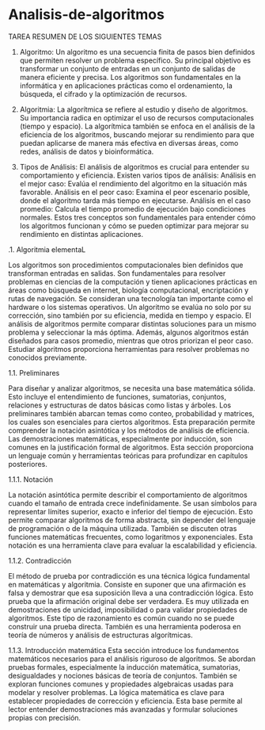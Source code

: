 # Analisis-de-algoritmos

TAREA 
RESUMEN DE LOS SIGUIENTES TEMAS 

1. Algoritmo:
Un algoritmo es una secuencia finita de pasos bien definidos que permiten resolver un problema específico. Su principal objetivo es transformar un conjunto de entradas en un conjunto de salidas de manera eficiente y precisa. Los algoritmos son fundamentales en la informática y en aplicaciones prácticas como el ordenamiento, la búsqueda, el cifrado y la optimización de recursos​.

2. Algoritmia:
La algorítmica se refiere al estudio y diseño de algoritmos. Su importancia radica en optimizar el uso de recursos computacionales (tiempo y espacio). La algorítmica también se enfoca en el análisis de la eficiencia de los algoritmos, buscando mejorar su rendimiento para que puedan aplicarse de manera más efectiva en diversas áreas, como redes, análisis de datos y bioinformática​.

3. Tipos de Análisis:
El análisis de algoritmos es crucial para entender su comportamiento y eficiencia. Existen varios tipos de análisis:
Análisis en el mejor caso: Evalúa el rendimiento del algoritmo en la situación más favorable.
Análisis en el peor caso: Examina el peor escenario posible, donde el algoritmo tarda más tiempo en ejecutarse.
Análisis en el caso promedio: Calcula el tiempo promedio de ejecución bajo condiciones normales​.
Estos tres conceptos son fundamentales para entender cómo los algoritmos funcionan y cómo se pueden optimizar para mejorar su rendimiento en distintas aplicaciones.


.1. Algoritmia elementaL

Los algoritmos son procedimientos computacionales bien definidos que transforman entradas en salidas. Son fundamentales para resolver problemas en ciencias de la computación y tienen aplicaciones prácticas en áreas como búsqueda en internet, biología computacional, encriptación y rutas de navegación. Se consideran una tecnología tan importante como el hardware o los sistemas operativos. Un algoritmo se evalúa no solo por su corrección, sino también por su eficiencia, medida en tiempo y espacio. El análisis de algoritmos permite comparar distintas soluciones para un mismo problema y seleccionar la más óptima. Además, algunos algoritmos están diseñados para casos promedio, mientras que otros priorizan el peor caso. Estudiar algoritmos proporciona herramientas para resolver problemas no conocidos previamente.

1.1. Preliminares

Para diseñar y analizar algoritmos, se necesita una base matemática sólida. Esto incluye el entendimiento de funciones, sumatorias, conjuntos, relaciones y estructuras de datos básicas como listas y árboles. Los preliminares también abarcan temas como conteo, probabilidad y matrices, los cuales son esenciales para ciertos algoritmos. Esta preparación permite comprender la notación asintótica y los métodos de análisis de eficiencia. Las demostraciones matemáticas, especialmente por inducción, son comunes en la justificación formal de algoritmos. Esta sección proporciona un lenguaje común y herramientas teóricas para profundizar en capítulos posteriores.

1.1.1. Notación

La notación asintótica permite describir el comportamiento de algoritmos cuando el tamaño de entrada crece indefinidamente. Se usan símbolos para representar límites superior, exacto e inferior del tiempo de ejecución. Esto permite comparar algoritmos de forma abstracta, sin depender del lenguaje de programación o de la máquina utilizada. También se discuten otras funciones matemáticas frecuentes, como logaritmos y exponenciales. Esta notación es una herramienta clave para evaluar la escalabilidad y eficiencia.

1.1.2. Contradicción

El método de prueba por contradicción es una técnica lógica fundamental en matemáticas y algoritmia. Consiste en suponer que una afirmación es falsa y demostrar que esa suposición lleva a una contradicción lógica. Esto prueba que la afirmación original debe ser verdadera. Es muy utilizada en demostraciones de unicidad, imposibilidad o para validar propiedades de algoritmos. Este tipo de razonamiento es común cuando no se puede construir una prueba directa. También es una herramienta poderosa en teoría de números y análisis de estructuras algorítmicas.

1.1.3. Introducción matemática
Esta sección introduce los fundamentos matemáticos necesarios para el análisis riguroso de algoritmos. Se abordan pruebas formales, especialmente la inducción matemática, sumatorias, desigualdades y nociones básicas de teoría de conjuntos. También se exploran funciones comunes y propiedades algebraicas usadas para modelar y resolver problemas. La lógica matemática es clave para establecer propiedades de corrección y eficiencia. Esta base permite al lector entender demostraciones más avanzadas y formular soluciones propias con precisión.

